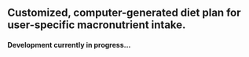 ## Customized, computer-generated diet plan for user-specific macronutrient intake.
#### Development currently in progress...
